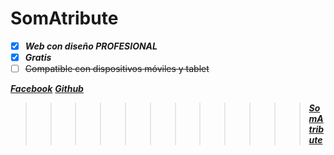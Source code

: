 # SomAtribute

- [x] ***Web con diseño PROFESIONAL***
- [x] ***Gratis***
- [ ] ~~Compatible con dispositivos móviles y tablet~~

***[Facebook](https://facebook.com/SomAtribute)***
***[Github](https://github.com/SomAtri)***

>>>>>>>>>>>>***[SomAtribute](https://somatribute.000webhostapp.com/)***
